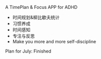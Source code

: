 A TimePlan & Focus APP for ADHD
- 时间规划&柳比歇夫统计
- 习惯养成
- 时间感知
- 专注与反思
- Make you more and more self-discipline

Plan for July: Finished
